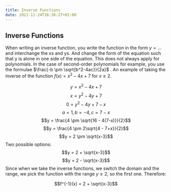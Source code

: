 ```yaml
---
title: Inverse Functions
date: 2021-11-24T16:36:27+01:00
---
```

## Inverse Functions

When writing an inverse function, you write the function in the form  $y = ...$ and interchange the xs and ys. And change the form of the equation such that y is alone in one side of the equation. This does not always apply for polynomials. In the case of second-order polynomials for example, you use the formulae $\frac{-b \pm \sqrt{b^2-4ac}}{2a}$ . An  example of taking the inverse of the function $f(x) = x^2 - 4x + 7$ for $x \ge 2$.

$$y = x^2 - 4x + 7$$
$$x = y^2 - 4y + 7$$
$$0 = y^2 - 4y + 7 - x$$ 
$$a=1, b=-4, c=7-x$$
$$y = \frac{4 \pm \sqrt{16 - 4(7-x)}}{2}$$
$$y = \frac{4 \pm 2\sqrt{4 - 7+x}}{2}$$
$$y = 2 \pm \sqrt{x-3}$$
Two possible options:
$$y = 2 + \sqrt{x-3}$$
$$y = 2 - \sqrt{x-3}$$
Since when we take the inverse functions, we switch the domain and the range, we pick the function with the range $y \ge 2$, so the first one. Therefore:

$$f^{-1}(x) = 2 + \sqrt{x-3}$$